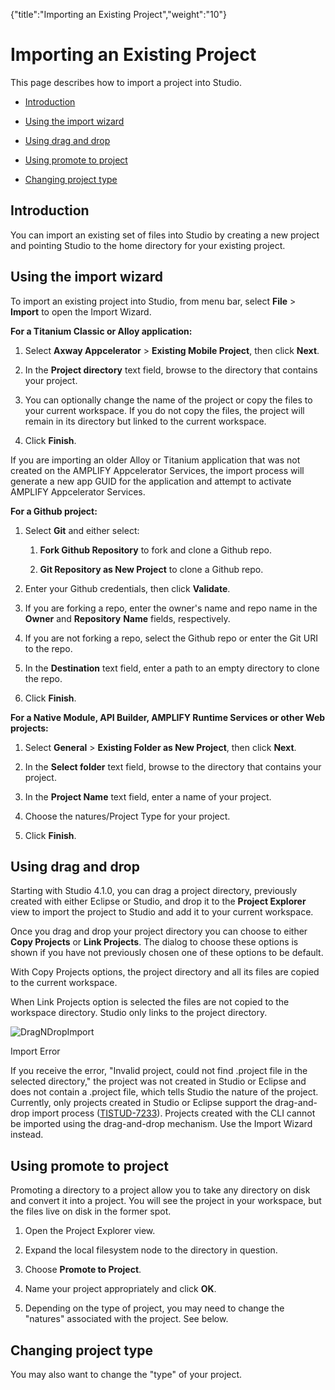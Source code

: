{"title":"Importing an Existing Project","weight":"10"} 

# Importing an Existing Project

This page describes how to import a project into Studio.

*   [Introduction](#Introduction)
    
*   [Using the import wizard](#Usingtheimportwizard)
    
*   [Using drag and drop](#Usingdraganddrop)
    
*   [Using promote to project](#Usingpromotetoproject)
    
*   [Changing project type](#Changingprojecttype)
    

## Introduction

You can import an existing set of files into Studio by creating a new project and pointing Studio to the home directory for your existing project.

## Using the import wizard

To import an existing project into Studio, from menu bar, select **File** > **Import** to open the Import Wizard.

**For a Titanium Classic or Alloy application:**

1.  Select **Axway Appcelerator** > **Existing Mobile Project**, then click **Next**.
    
2.  In the **Project directory** text field, browse to the directory that contains your project.
    
3.  You can optionally change the name of the project or copy the files to your current workspace. If you do not copy the files, the project will remain in its directory but linked to the current workspace.
    
4.  Click **Finish**.
    

If you are importing an older Alloy or Titanium application that was not created on the AMPLIFY Appcelerator Services, the import process will generate a new app GUID for the application and attempt to activate AMPLIFY Appcelerator Services.

**For a Github project:**

1.  Select **Git** and either select:
    
    1.  **Fork Github Repository** to fork and clone a Github repo.
        
    2.  **Git Repository as New Project** to clone a Github repo.
        
2.  Enter your Github credentials, then click **Validate**.
    
3.  If you are forking a repo, enter the owner's name and repo name in the **Owner** and **Repository** **Name** fields, respectively.
    
4.  If you are not forking a repo, select the Github repo or enter the Git URI to the repo.
    
5.  In the **Destination** text field, enter a path to an empty directory to clone the repo.
    
6.  Click **Finish**.
    

**For a Native Module, API Builder, AMPLIFY Runtime Services or other Web projects:**

1.  Select **General** > **Existing Folder as New Project**, then click **Next**.
    
2.  In the **Select folder** text field, browse to the directory that contains your project.
    
3.  In the **Project Name** text field, enter a name of your project.
    
4.  Choose the natures/Project Type for your project.
    
5.  Click **Finish**.
    

## Using drag and drop

Starting with Studio 4.1.0, you can drag a project directory, previously created with either Eclipse or Studio, and drop it to the **Project Explorer** view to import the project to Studio and add it to your current workspace.

Once you drag and drop your project directory you can choose to either **Copy Projects** or **Link Projects**. The dialog to choose these options is shown if you have not previously chosen one of these options to be default.

With Copy Projects options, the project directory and all its files are copied to the current workspace.

When Link Projects option is selected the files are not copied to the workspace directory. Studio only links to the project directory.

![DragNDropImport](/Images/appc/download/attachments/30083309/DragNDropImport.png)

Import Error

If you receive the error, "Invalid project, could not find .project file in the selected directory," the project was not created in Studio or Eclipse and does not contain a .project file, which tells Studio the nature of the project. Currently, only projects created in Studio or Eclipse support the drag-and-drop import process ([TISTUD-7233](https://jira.appcelerator.org/browse/TISTUD-7233)). Projects created with the CLI cannot be imported using the drag-and-drop mechanism. Use the Import Wizard instead.

## Using promote to project

Promoting a directory to a project allow you to take any directory on disk and convert it into a project. You will see the project in your workspace, but the files live on disk in the former spot.

1.  Open the Project Explorer view.
    
2.  Expand the local filesystem node to the directory in question.
    
3.  Choose **Promote to Project**.
    
4.  Name your project appropriately and click **OK**.
    
5.  Depending on the type of project, you may need to change the "natures" associated with the project. See below.
    

## Changing project type

You may also want to change the "type" of your project.